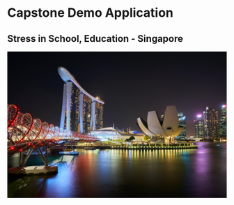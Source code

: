# Capstone Demo Application

## Stress in School, Education - Singapore

[![Marina Bay, Singapore](/public/pexels-timo-volz-1842332.jpg)](https://cpst.vercel.app)
